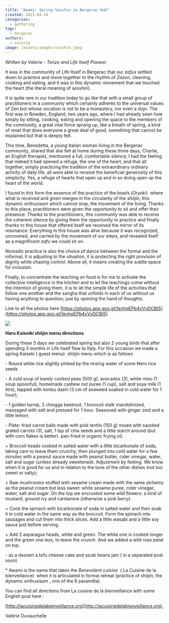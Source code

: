 ```yaml
---
title: "Awami: Spring Sesshin in Bergerac Hub"
created: 2021-04-14
categories: 
  - gathering
tags: 
  - bergerac
authors: 
  - valerie
image: /assets/images/sesshin.jpeg
---
```


_Written by Valerie - Tenzo and Life Itself Pioneer_

It was in the community of Life Itself in Bergerac that our _zafus_ settled down to practice and move together to the rhythm of _Zazen_, cleaning, cooking and eating, and it was in this dynamic movement that we touched the heart (the literal meaning of _sesshin_). 

It is quite rare in our tradition today to go like that with a small group of practitioners in a community which certainly adheres to the universal values of Zen but whose vocation is not to be a monastery, nor even a dojo. The first was in Bowden, England, two years ago, where I had already seen how simply by sitting, cooking, eating and opening the space to the members of the community, a great vital force sprang up, like a breath of spring, a kind of reset that does everyone a great deal of good, something that cannot be explained but that is deeply felt.

This time, Benedetta, a young Italian woman living in the Bergerac community, shared that she felt at home during these three days; Charlie, an English therapist, mentioned a full, comfortable silence; I had the feeling that indeed it had opened a refuge, the one of the heart, and that all together, simply practicing the tradition of the extraordinary ordinary activity of daily life, all were able to receive the beneficial generosity of this simplicity. Yes, a refuge of hearts that open up and in so doing open up the heart of the world.   

I found in this form the essence of the practice of the bowls (_Oryoki_)  where what is received and given merges in the circularity of the _shôjin_, this dynamic enthusiasm which cannot stop, the movement of the living. Thanks to this place, practitioners were given the opportunity to sit and offer their presence. Thanks to the practitioners, this community was able to receive the coherent silence by giving them the opportunity to practice and finally thanks to this house that offered itself we received the mirror of its resonance. Everything in this house was alive because it was recognized, uncovered, and carried by the movement of our steps, and revealed itself as a magnificent _zafu_ we could sit on.

Nomadic practice is also the choice of dance between the formal and the informal, it is adjusting to the situation, it is protecting the right provision of dignity while chasing control. Above all, it means creating the subtle space for inclusion. 

Finally, to concentrate the teaching on food is for me to activate the collective intelligence in the kitchen and to let the teachings come without the intention of giving them, it is to let the simple life of the activities that follow one another and the sangha that unfolds in each of us without us having anything to question; just by opening the hand of thoughts.

Link to all the photos here [https://photos.app.goo.gl/1enhqEPb4vVvDCBt5](https://photos.app.goo.gl/1enhqEPb4vVvDCBt5)

![](/assets/images/image1.jpeg)

**Haru Kaiseiki shôjin menu directions** 

During these 3 days we celebrated spring but also 2 young birds that after spending 3 months in Life itself flew to Italy. For this occasion we made a spring Kaiseki ( guest menu)  shôjin menu which is as follows 

\- Round white rice slightly pinked by the rinsing water of some Nero rice seeds 

\- A cold soup of barely cooked peas (500 g), avocados (3), white miso (1 soup spoonful), homemade cashew nut puree (1 cup), salt and soya milk (1 litre), topped with konbu dashi (3 cm of seaweed soaked in cold water for 1 hour); 

\- 1 golden turnip, 2 chiogga beetroot, 1 broccoli stalk mandolinized, massaged with salt and pressed for 1 hour. Seasoned with ginger zest and a little lemon; 

\- Plate: fried carrot balls made with pink lentils (150 g) mixed with sautéed grated carrots (3), salt, 1 tsp of chia seeds and a little starch around (but with corn flakes is better). pan-fried in organic frying oil;

\+ Broccoli heads cooked in salted water with a little bicarbonate of soda, taking care to leave them crunchy, then plunged into cold water for a few minutes with a peanut sauce made with peanut butter, cider vinegar, water, salt and sugar (unless already sweetened). Adjustment by feeling. We know when it is good for us and in relation to the tone of the other dishes (not too sweet or salty);

\+ Raw mushrooms stuffed with sesame cream made with the same alchemy as the peanut cream but less sweet: white sesame puree, cider vinegar, water, salt and sugar. On the top we encrusted some wild flowers: a kind of mustard, ground ivy and cardamine (otherwise a pink berry).

\+ Cook the spinach with bicarbonate of soda in salted water and then soak it in cold water in the same way as the broccoli. Form the spinach into sausages and cut them into thick slices. Add a little wasabi and a little soy sauce just before serving. 

\+ Add 2 asparagus heads, white and green. The white one is cooked longer and the green one less, to leave the crunch. And we added a wild rose petal on top. 

\- as a dessert a tofu cheese cake and azuki beans jam ( in a separated post soon) 

\* Awami is the name that takes the _Benevolent cuisine_  ( La Cuisine de la bienveillance)  when it is articulated in formal retreat (practice of shôjin, the dynamic enthusiasm , one of the 6 paramitta).

You can find all directions from La cuisine de la bienveillance with some English post here :

[http://lacuisinedelabienveillance.org](http://lacuisinedelabienveillance.org) 

Valérie Duvauchelle
